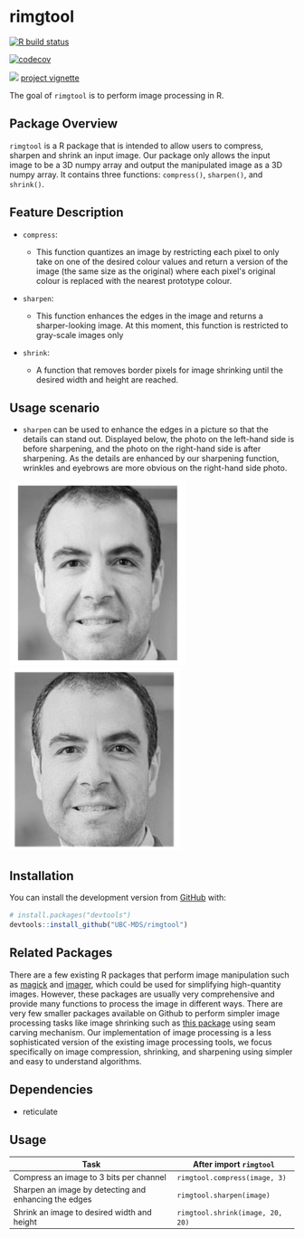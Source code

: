 
<!-- README.md is generated from README.Rmd. Please edit that file -->

# rimgtool

<!-- badges: start -->

[![R build status](https://github.com/UBC-MDS/rimgtool/workflows/R-CMD-check/badge.svg)](https://github.com/UBC-MDS/rimgtool/actions)

[![codecov](https://codecov.io/gh/UBC-MDS/rimgtool/branch/master/graph/badge.svg)](https://codecov.io/gh/UBC-MDS/rimgtool)

[![](https://img.icons8.com/clouds/100/000000/external-link.png)](https://ubc-mds.github.io/rimgtool/)   [project vignette](https://ubc-mds.github.io/rimgtool/articles/rimgtool-vignette.html)
<!-- badges: end -->

The goal of `rimgtool` is to perform image processing in R.

## Package Overview

`rimgtool` is a R package that is intended to allow users to compress, sharpen and shrink an input image.
Our package only allows the input image to be a 3D numpy array and output the manipulated image as a 3D numpy array. It contains three functions: `compress()`, `sharpen()`, and `shrink()`.


## Feature Description

- `compress`:
  - This function quantizes an image by restricting each pixel to only take on one of the desired colour values
  and return a version of the image (the same size as the original) where each pixel's original colour is replaced with the nearest prototype colour.


- `sharpen`:
  - This function enhances the edges in the image and returns a sharper-looking image.  At this moment, this function is restricted to gray-scale images only

- `shrink`:
  - A function that removes border pixels for image shrinking until the desired width and height are reached.


## Usage scenario

- `sharpen` can be used to enhance the edges in a picture so that the details can stand out.  Displayed below, the photo on the left-hand side is before sharpening, and the photo on the right-hand side is after sharpening.  As the details are enhanced by our sharpening function, wrinkles and eyebrows are more obvious on the right-hand side photo.

![](img/before_sharpen.png)  ![](img/after_sharpen.png)

## Installation

You can install the development version from
[GitHub](https://github.com/) with:

``` r
# install.packages("devtools")
devtools::install_github("UBC-MDS/rimgtool")
```

## Related Packages

  There are a few existing R packages that perform image manipulation such as [magick](https://cran.r-project.org/web/packages/magick/vignettes/intro.html) and [imager](https://dahtah.github.io/imager/imager.html#resizing-rotation-etc.), which could be used for simplifying high-quantity images. However, these packages are usually very comprehensive and provide many functions to process the image in different ways. There are very few smaller packages available on Github to perform simpler image processing tasks like image shrinking such as [this package](https://github.com/vgorte/SC-Package-R) using seam carving mechanism. Our implementation of image processing is a less sophisticated version of the existing image processing tools, we  focus specifically on image compression, shrinking, and sharpening using simpler and easy to understand algorithms.


## Dependencies


- reticulate



## Usage

|Task    |  After import `rimgtool`   |
|---------|---------------------|
|Compress an image to 3 bits per channel |  `rimgtool.compress(image, 3)` |
|Sharpen an image by detecting and enhancing the edges|  `rimgtool.sharpen(image)`|
|Shrink an image to desired width and height  |  `rimgtool.shrink(image, 20, 20)`|
